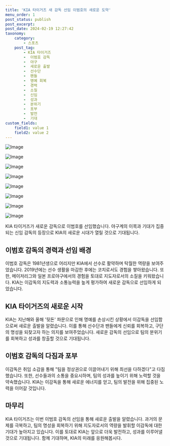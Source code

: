```yaml
---
title: 'KIA 타이거즈 새 감독 선임 이범호의 새로운 도약'
menu_order: 1
post_status: publish
post_excerpt: 
post_date: 2024-02-19 12:27:42
taxonomy:
    category:
        - 스포츠
    post_tag:
        - KIA 타이거즈
        -  이범호 감독
        -  야구
        -  새로운 출발
        -  선수단
        -  팬들
        -  명예 회복
        -  경력
        -  소질
        -  신임
        -  성과
        -  분위기
        -  포부
        -  발전
        -  기대
custom_fields:
    field1: value 1
    field2: value 2
---
```


![Image](https://imgnews.pstatic.net/image/477/2024/02/13/0000473313_001_20240213113501979.jpg?type=w647)

![Image](https://imgnews.pstatic.net/image/477/2024/02/13/0000473313_002_20240213113502039.jpg?type=w647)

![Image](https://imgnews.pstatic.net/image/477/2024/02/13/0000473313_003_20240213113502072.jpg?type=w647)

![Image](https://imgnews.pstatic.net/image/477/2024/02/13/0000473313_004_20240213113502115.jpg?type=w647)

![Image](https://imgnews.pstatic.net/image/477/2024/02/13/0000473313_005_20240213113502151.jpg?type=w647)

![Image](https://imgnews.pstatic.net/image/477/2024/02/13/0000473313_006_20240213113502187.jpg?type=w647)

![Image](https://imgnews.pstatic.net/image/477/2024/02/13/0000473313_007_20240213113502253.jpg?type=w647)

![Image](https://imgnews.pstatic.net/image/477/2024/02/13/0000473313_008_20240213113502295.jpg?type=w647)

KIA 타이거즈가 새로운 감독으로 이범호를 선임했습니다. 야구계의 이목과 기대가 집중되는 신임 감독의 등장으로 KIA의 새로운 시대가 열릴 것으로 기대됩니다.
## 이범호 감독의 경력과 선임 배경
이범호 감독은 1981년생으로 어리지만 KIA에서 선수로 활약하며 탁월한 역량을 보여주었습니다. 2019년에는 선수 생활을 마감한 후에는 코치로서도 경험을 쌓아왔습니다. 또한, 메이저리그와 일본 프로야구에서의 경험을 토대로 지도자로서의 소질을 키워왔습니다. KIA는 이감독의 지도력과 소통능력을 높게 평가하여 새로운 감독으로 선임하게 되었습니다.
## KIA 타이거즈의 새로운 시작
KIA는 지난해와 올해 '뒷돈' 파문으로 인해 명예를 손상시킨 상황에서 이감독을 선임함으로써 새로운 출발을 알렸습니다. 이를 통해 선수단과 팬들에게 신뢰를 회복하고, 구단의 명성을 되찾고자 하는 의지를 보여주었습니다. 새로운 감독의 선임으로 팀의 분위기를 회복하고 성과를 창출할 것으로 기대됩니다.
## 이범호 감독의 다짐과 포부
이감독은 취임 소감을 통해 "팀을 정상권으로 이끌어내기 위해 최선을 다하겠다"고 다짐했습니다. 또한, 선수들과의 소통을 중요시하며, 팀의 성과를 높이기 위해 노력할 것을 약속했습니다. KIA는 이감독을 통해 새로운 에너지를 얻고, 팀의 발전을 위해 집중된 노력을 이어갈 것입니다.
## 마무리
KIA 타이거즈는 이번 이범호 감독의 선임을 통해 새로운 출발을 알렸습니다. 과거의 문제를 극복하고, 팀의 명성을 회복하기 위해 지도자로서의 역량을 발휘할 이감독에 대한 기대가 높아지고 있습니다. 이를 토대로 KIA는 앞으로 더욱 발전하고, 성과를 이루어낼 것으로 기대됩니다. 함께 기대하며, KIA의 미래를 응원해봅시다.

